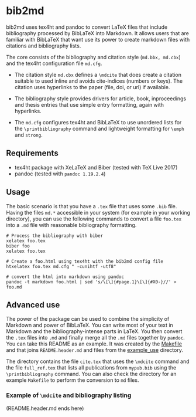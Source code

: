# bib2md
bib2md uses tex4ht and pandoc to convert LaTeX files that include bibliography processed by BibLaTeX into Markdown. It allows users that are familiar with BibLaTeX that want use its power to create markdown files with citations and bibliography lists.

The core consists of the bibliography and citation style (`md.bbx, md.cbx`) and the tex4ht configuration file `md.cfg`.
* The citation style `md.cbx` defines a `\mdcite` that does create a citation suitable to used inline and avoids cite-indices (numbers or keys). The citation uses hyperlinks to the paper (file, doi, or url) if available.

* The bibliography style provides drivers for article, book, inproceedings and thesis entries that use simple entry formatting, again with hyperlinks.

* The `md.cfg` configures tex4ht and BibLaTeX to use unordered lists for the `\printbibliography` command and lightweight formatting for `\emph` and `strong`.

## Requirements
* tex4ht package with XeLaTeX and Biber (tested with TeX Live 2017)
* pandoc (tested with `pandoc 1.19.2.4`)

## Usage
The basic scenario is that you have a `.tex` file that uses some `.bib` file. Having the files `md.*` accessible in your system (for example in your working directory), you can use the following commands to convert a file `foo.tex` into a `.md` file with reasonable bibliography formatting.
```
# Process the bibliography with biber
xelatex foo.tex
biber foo
xelatex foo.tex

# Create a foo.html using tex4ht with the bib2md config file
htxelatex foo.tex md.cfg " -cunihtf -utf8"

# convert the html into markdown using pandoc
pandoc -t markdown foo.html | sed 's/\[\]{#page.1}\[\]{#X0-}//' > foo.md
```

## Advanced use
The power of the package can be used to combine the simplicity of Markdown and power of BibLaTeX. You can write most of your text in Markdown and the bibliography-intense parts in LaTeX. You then convert the `.tex` files into `.md` and finally merge all the `.md` files together by `pandoc`. You can take this README as an example. It was created by the [Makefile](Makefile) and that joins `README.header.md` and files from the [example_use](example_use) directory.

The directory contains the file `cite.tex` that uses the `\mdcite` command and the file `full_ref.tex` that lists all publications from `mypub.bib` using the `\printbibliography` command. You can also check the directory for an example `Makefile` to perform the conversion to `md` files.

### Example of `\mdcite` and bibliography listing
(README.header.md ends here)
